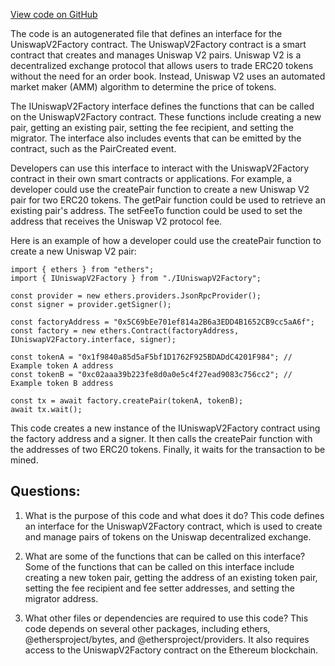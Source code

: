 [View code on GitHub](zoo-labs/zoo/blob/master/contracts/types/IUniswapV2Factory.d.ts)

The code is an autogenerated file that defines an interface for the UniswapV2Factory contract. The UniswapV2Factory contract is a smart contract that creates and manages Uniswap V2 pairs. Uniswap V2 is a decentralized exchange protocol that allows users to trade ERC20 tokens without the need for an order book. Instead, Uniswap V2 uses an automated market maker (AMM) algorithm to determine the price of tokens.

The IUniswapV2Factory interface defines the functions that can be called on the UniswapV2Factory contract. These functions include creating a new pair, getting an existing pair, setting the fee recipient, and setting the migrator. The interface also includes events that can be emitted by the contract, such as the PairCreated event.

Developers can use this interface to interact with the UniswapV2Factory contract in their own smart contracts or applications. For example, a developer could use the createPair function to create a new Uniswap V2 pair for two ERC20 tokens. The getPair function could be used to retrieve an existing pair's address. The setFeeTo function could be used to set the address that receives the Uniswap V2 protocol fee.

Here is an example of how a developer could use the createPair function to create a new Uniswap V2 pair:

```
import { ethers } from "ethers";
import { IUniswapV2Factory } from "./IUniswapV2Factory";

const provider = new ethers.providers.JsonRpcProvider();
const signer = provider.getSigner();

const factoryAddress = "0x5C69bEe701ef814a2B6a3EDD4B1652CB9cc5aA6f";
const factory = new ethers.Contract(factoryAddress, IUniswapV2Factory.interface, signer);

const tokenA = "0x1f9840a85d5aF5bf1D1762F925BDADdC4201F984"; // Example token A address
const tokenB = "0xc02aaa39b223fe8d0a0e5c4f27ead9083c756cc2"; // Example token B address

const tx = await factory.createPair(tokenA, tokenB);
await tx.wait();
```

This code creates a new instance of the IUniswapV2Factory contract using the factory address and a signer. It then calls the createPair function with the addresses of two ERC20 tokens. Finally, it waits for the transaction to be mined.
## Questions: 
 1. What is the purpose of this code and what does it do?
   This code defines an interface for the UniswapV2Factory contract, which is used to create and manage pairs of tokens on the Uniswap decentralized exchange.

2. What are some of the functions that can be called on this interface?
   Some of the functions that can be called on this interface include creating a new token pair, getting the address of an existing token pair, setting the fee recipient and fee setter addresses, and setting the migrator address.

3. What other files or dependencies are required to use this code?
   This code depends on several other packages, including ethers, @ethersproject/bytes, and @ethersproject/providers. It also requires access to the UniswapV2Factory contract on the Ethereum blockchain.